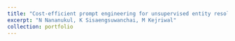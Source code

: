 ```yaml
---
title: "Cost-efficient prompt engineering for unsupervised entity resolution in the product matching domain"
excerpt: "N Nananukul, K Sisaengsuwanchai, M Kejriwal"
collection: portfolio
---
```

